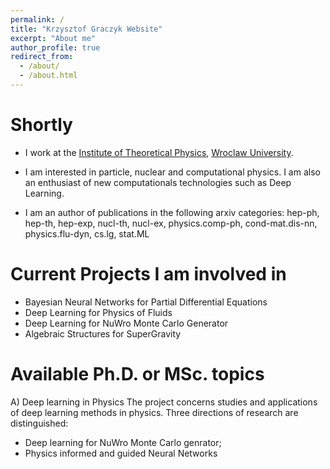 ```yaml
---
permalink: /
title: "Krzysztof Graczyk Website"
excerpt: "About me"
author_profile: true
redirect_from: 
  - /about/
  - /about.html
---
```



Shortly
======
* I work at the [Institute of Theoretical Physics](https://www.ift.uni.wroc.pl), [Wroclaw University](www.uni.wroc.pl). 

* I am interested in particle, nuclear and computational physics. I am also an enthusiast of new computationals technologies such as Deep Learning.

* I am an author of publications in the following arxiv categories: hep-ph, hep-th, hep-exp, nucl-th, nucl-ex, physics.comp-ph, cond-mat.dis-nn, physics.flu-dyn, cs.lg, stat.ML


Current Projects I am involved in
======
  * Bayesian Neural Networks for Partial Differential Equations
  * Deep Learning for Physics of Fluids
  * Deep Learning for NuWro Monte Carlo Generator
  * Algebraic Structures for SuperGravity


Available Ph.D. or MSc. topics
====== 
A) Deep learning in Physics
The project concerns studies and applications of deep learning methods in physics. Three directions of research are distinguished:
  * Deep learning for NuWro Monte Carlo genrator;
  * Physics informed and guided Neural Networks


